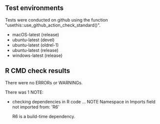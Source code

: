 ## Test environments
Tests were conducted on github 
using the function "usethis::use_github_action_check_standard()".
* macOS-latest (release)
* ubuntu-latest (devel)
* ubuntu-latest (oldrel-1)
* ubuntu-latest (release)
* windows-latest (release)

## R CMD check results
There were no ERRORs or WARNINGs. 

There was 1 NOTE:

* checking dependencies in R code ... NOTE
  Namespace in Imports field not imported from: 'R6'

  R6 is a build-time dependency.
